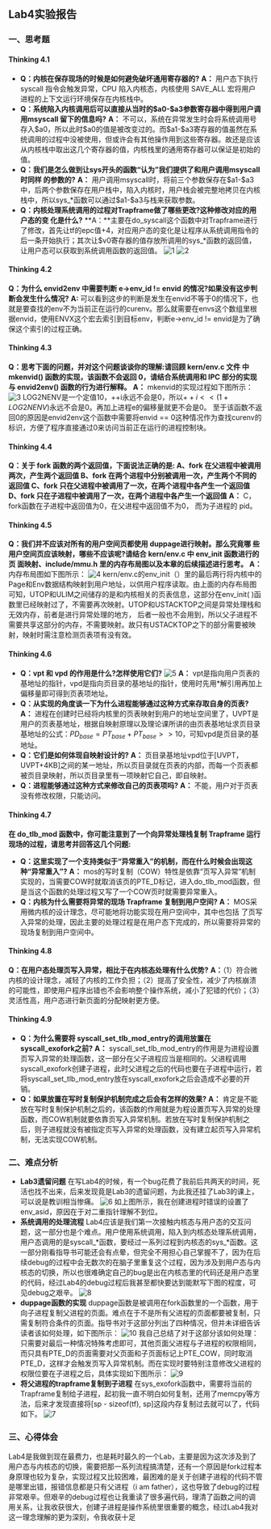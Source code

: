 ## Lab4实验报告
### 一、思考题
#### Thinking 4.1
* **Q：内核在保存现场的时候是如何避免破坏通用寄存器的?**
  **A：** 用户态下执行 syscall 指令会触发异常，CPU 陷入内核态，内核使用 SAVE_ALL 宏将用户进程的上下文运行环境保存在内核栈中。
* **Q：系统陷入内核调用后可以直接从当时的\$a0-\$a3参数寄存器中得到用户调用msyscall 留下的信息吗?**
  **A：** 不可以，系统在异常发生时会将系统调用号存入\$a0，所以此时\$a0的值是被改变过的。而\$a1-\$a3寄存器的值虽然在系统调用的过程中没被使用，但或许会有其他操作用到这些寄存器。故还是应该从内核栈中取出这几个寄存器的值，内核栈里的通用寄存器可以保证是初始的值。
* **Q：我们是怎么做到让sys开头的函数“认为”我们提供了和用户调用msyscall时同样 的参数的?**
  **A：** 用户调用msyscall时，将前三个参数保存在\$a1-\$a3中，后两个参数保存在用户栈中，陷入内核时，用户栈会被完整地拷贝在内核栈中，所以sys_*函数可以通过\$a1-\$a3与栈来获取参数。
* **Q：内核处理系统调用的过程对Trapframe做了哪些更改?这种修改对应的用户态的变 化是什么?**
  **A：**主要在do_syscall这个函数中对Trapframe进行了修改，首先让tf的epc值+4，对应用户态的变化是让程序从系统调用指令的后一条开始执行；其次让\$v0寄存器的值存放所调用的sys_*函数的返回值，让用户态可以获取到系统调用函数的返回值。
  ![1](1.png)
  ![2](2.png)

#### Thinking 4.2
**Q：为什么 envid2env 中需要判断 e->env_id != envid 的情况?如果没有这步判断会发生什么情况?**
**A:** 可以看到这步的判断是发生在envid不等于0的情况下，也就是要查找的env不为当前正在运行的curenv。那么就需要在envs这个数组里根据envid，使用ENVX这个宏去索引到目标env，判断e->env_id != envid是为了确保这个索引的过程正确。

#### Thinking 4.3
**Q：思考下面的问题，并对这个问题谈谈你的理解:请回顾 kern/env.c 文件 中 mkenvid() 函数的实现，该函数不会返回 0，请结合系统调用和 IPC 部分的实现与 envid2env() 函数的行为进行解释。**
**A：** mkenvid的实现过程如下图所示：
![3](3.png)
LOG2NENV是一个定值10，++i永远不会是0，所以$++i << (1 + LOG2NENV)$永远不会是0。再加上进程e的偏移量就更不会是0。
至于该函数不返回0的原因是envid2env这个函数中需要将envid == 0这种情况作为查找curenv的标识，方便了程序直接通过0来访问当前正在运行的进程控制块。

#### Thinking 4.4
**Q：关于 fork 函数的两个返回值，下面说法正确的是:
A、fork 在父进程中被调用两次，产生两个返回值
B、fork 在两个进程中分别被调用一次，产生两个不同的返回值
C、fork 只在父进程中被调用了一次，在两个进程中各产生一个返回值
D、fork 只在子进程中被调用了一次，在两个进程中各产生一个返回值**
**A：** C，fork函数在子进程中返回值为0，在父进程中返回值不为0， 而为子进程的 pid。

#### Thinking 4.5 
**Q：我们并不应该对所有的用户空间页都使用 duppage进行映射。那么究竟哪 些用户空间页应该映射，哪些不应该呢?请结合 kern/env.c 中 env_init 函数进行的页 面映射、include/mmu.h 里的内存布局图以及本章的后续描述进行思考。**
**A：** 内存布局图如下图所示：
![4](4.png)
kern/env.c的env_init（）里的最后两行将内核中的Page和Env数据结构映射到用户地址，以供用户程序读取。由上面的内存布局图可知，UTOP和ULIM之间储存的是和内核相关的页表信息，这部分在env_init( )函数里已经映射过了，不需要再次映射。UTOP和USTACKTOP之间是异常处理栈和无效内存，前者是进行异常处理的地方， 后者一般也不会用到，所以父子进程不需要共享这部分的内存，不需要映射。故只有USTACKTOP之下的部分需要被映射，映射时需注意检测页表项有没有效。

#### Thinking 4.6
* **Q：vpt 和 vpd 的作用是什么?怎样使用它们?**
![5](5.png)
  **A：** vpt是指向用户页表的基地址的指针，vpd是指向页目录的基地址的指针，使用时先用*解引用再加上偏移量即可得到页表项地址。
* **Q：从实现的角度谈一下为什么进程能够通过这种方式来存取自身的页表?**
  **A：** 进程在创建时已经将内核里的页表映射到用户的地址空间里了，UVPT是用户的页表基地址，根据自映射原理以及理论课所讲的由页表基地址求页目录基地址的公式：$PD_{base} = PT_{base} + PT_{base} >> 10$，可知vpd是页目录的基地址。
* **Q：它们是如何体现自映射设计的?**
  **A：** 页目录基地址vpd位于[UVPT， UVPT+4KB]之间的某一地址，所以页目录就在页表的内部，而每一个页表都被页目录映射，所以页目录里有一项映射它自己，即自映射。
* **Q：进程能够通过这种方式来修改自己的页表项吗?**
  **A：** 不能，用户对于页表没有修改权限，只能访问。

#### Thinking 4.7
**在 do_tlb_mod 函数中，你可能注意到了一个向异常处理栈复制 Trapframe 运行现场的过程，请思考并回答这几个问题:**
* **Q：这里实现了一个支持类似于“异常重入”的机制，而在什么时候会出现这种“异常重入”?**
  **A：** mos的写时复制（COW）特性是依靠“页写入异常”机制实现的，当需要COW时就取消该页的PTE_D标记，进入do_tlb_mod函数，但是当这个函数的处理过程又写了一个COW页时就需要异常重入。
* **Q：内核为什么需要将异常的现场 Trapframe 复制到用户空间?**
  **A：** MOS采用微内核的设计理念，尽可能地将功能实现在用户空间中，其中也包括 了页写入异常的处理，因此主要的处理过程是在用户态下完成的，所以需要将异常的现场复制到用户空间中。

#### Thinking 4.8
**Q：在用户态处理页写入异常，相比于在内核态处理有什么优势?**
**A：**（1）符合微内核的设计理念，减轻了内核的工作负担；（2）提高了安全性，减少了内核崩溃的可能性，即使用户程序出错也不会影响整个操作系统，减小了犯错的代价；（3）灵活性高，用户态进行新页面的分配映射更方便。

#### Thinking 4.9
* **Q：为什么需要将 syscall_set_tlb_mod_entry的调用放置在 syscall_exofork之前?**
  **A：** syscall_set_tlb_mod_entry的作用是为进程设置页写入异常的处理函数，这一部分在父子进程应当是相同的。父进程调用syscall_exofork创建子进程，此时父进程之后的代码也要在子进程中运行，若将syscall_set_tlb_mod_entry放在syscall_exofork之后会造成不必要的开销。
* **Q：如果放置在写时复制保护机制完成之后会有怎样的效果?**
  **A：** 肯定是不能放在写时复制保护机制之后的，该函数的作用就是为程设置页写入异常的处理函数，而COW机制就要依靠页写入异常机制。若放在写时复制保护机制之后，则子进程就没有被指定页写入异常的处理函数，没有建立起页写入异常机制，无法实现COW机制。

### 二、难点分析
* **Lab3遗留问题**
  在写Lab4的时候，有一个bug花费了我前后共两天的时间，死活也找不出来，后来发现竟是Lab3的遗留问题，为此我还挂了Lab3的课上，可以说是教训相当惨痛。
  ![6](6.png)
  如上图所示，我在创建进程时错误的设置了env_asid，原因在于对二重指针理解不到位。
* **系统调用的处理流程**
  Lab4应该是我们第一次接触内核态与用户态的交互问题，这一部分也是个难点。用户使用系统调用，陷入到内核态处理系统调用，用户态调用的是syscall_\*函数，要经过一系列过程到内核态的sys_\*函数。这一部分刚看指导书可能还会有点晕，但完全不用担心自己掌握不了，因为在后续debug的过程中会无数次的在脑子里重复这个过程，因为涉及到用户态与内核态的切换，所以也很难确定自己的bug是出在内核态里的代码还是用户态里的代码，经过Lab4的debug过程后我甚至都快要达到能默写下图的程度，可见debug之艰辛。
  ![8](8.png)
* **duppage函数的实现**
  duppage函数是被调用在fork函数里的一个函数，用于向子进程复制父进程的页面。难点在于不是所有父进程的页面都要被复制，只需复制符合条件的页面。指导书对于这部分列出了四种情况，但并未详细告诉读者该如何处理，如下图所示：
  ![10](10.png)
  我自己总结了对于这部分该如何处理：只需要对最后一种情况特殊考虑即可，其他页面父进程与子进程的权限相同，而只具有PTE_D的页面需要对父页面和子页面标记上PTE_COW，同时取消PTE_D，这样才会触发页写入异常机制。而在实现时要特别注意修改父进程的权限位要在子进程之后，具体实现如下图所示：
  ![9](9.png)
* **将父进程的trapframe复制到子进程**
  在sys_exofork函数中，需要将当前的Trapframe复制给子进程，起初我一直不明白如何复制，还用了memcpy等方法，后来才发现直接将[sp - sizeof(tf), sp]这段内存复制过去就可以了，代码如下。
![7](7.png)

### 三、心得体会
Lab4是我做到现在最费力，也是耗时最久的一个Lab，主要是因为这次涉及到了用户态与内核态的切换，需要把那一系列流程搞清楚，还有一个原因是fork过程本身原理也较为复杂，实现过程又比较困难，最困难的是关于创建子进程的代码不管是哪里出错，报错信息都是只有父进程（i am father），这也导致了debug的过程非常艰辛。但艰辛的debug过程也让我重读了很多遍代码，理清了函数之间的调用关系，让我收获很大，创建子进程是操作系统里很重要的概念，经过Lab4我对这一理念理解的更为深刻，令我收获十足
